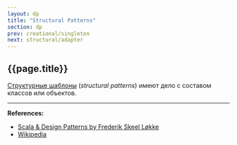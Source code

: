 ```yaml
---
layout: dp
title: "Structural Patterns"
section: dp
prev: creational/singleton
next: structural/adapter
---
```


## {{page.title}}

[Структурные шаблоны][Wikipedia] (_structural patterns_) имеют дело с составом классов или объектов. 


---

**References:**
- [Scala & Design Patterns by Frederik Skeel Løkke](https://www.scala-lang.org/old/sites/default/files/FrederikThesis.pdf)
- [Wikipedia][Wikipedia]

[Wikipedia]: https://ru.wikipedia.org/wiki/%D0%A1%D1%82%D1%80%D1%83%D0%BA%D1%82%D1%83%D1%80%D0%BD%D1%8B%D0%B5_%D1%88%D0%B0%D0%B1%D0%BB%D0%BE%D0%BD%D1%8B_%D0%BF%D1%80%D0%BE%D0%B5%D0%BA%D1%82%D0%B8%D1%80%D0%BE%D0%B2%D0%B0%D0%BD%D0%B8%D1%8F